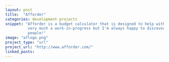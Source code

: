 ```yaml
---
layout: post
title:  "Afforder"
categories: development projects
snippet: "Afforder is a budget calculator that is designed to help with all income types. It's
          very much a work-in-progress but I'm always happy to discover that it is helping someone
          people!"
image: "aflogo.png"
project_type: "url"
project_url: "http://www.afforder.com/"
linked_posts:
---
```

